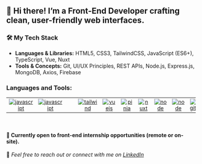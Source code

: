 ## 👋 Hi there! I’m a Front-End Developer crafting clean, user-friendly web interfaces.

### 🛠️ My Tech Stack

- **Languages & Libraries:** HTML5, CSS3, TailwindCSS, JavaScript (ES6+), TypeScript, Vue, Nuxt
- **Tools & Concepts:** Git, UI/UX Principles, REST APIs, Node.js, Express.js, MongoDB, Axios, Firebase

<h3 align="left">Languages and Tools:</h3>

<table>
  <tr>
    <td align="center" valign="middle">
      <a href="https://developer.mozilla.org/en-US/docs/Web/HTML" target="_blank" rel="noreferrer">
        <img src="https://github.com/user-attachments/assets/accccd15-3c3f-4c9e-814d-0f7fea8f5e63" alt="javascript" width="35" height="35"/>
      </a>
    </td>
    <td align="center" valign="middle">
      <a href="https://developer.mozilla.org/en-US/docs/Web/CSS" target="_blank" rel="noreferrer">
        <img src="https://github.com/user-attachments/assets/f0959237-8d4e-4ea2-a8e0-e4f929e27948" alt="javascript" width="35" height="35"/>
      </a>
    </td>
    <td align="center" valign="middle">
      <a href="https://developer.mozilla.org/en-US/docs/Web/JavaScript" target="_blank" rel="noreferrer">
        <img src="https://raw.githubusercontent.com/devicons/devicon/master/icons/javascript/javascript-original.svg" alt="javascript" width="30" height="30"/>
      </a>
    </td>
    <td align="center" valign="middle">
      <a href="https://www.typescriptlang.org/" target="_blank" rel="noreferrer">
        <img src="https://raw.githubusercontent.com/devicons/devicon/master/icons/typescript/typescript-original.svg" alt="typescript" width="30" height="30"/>
      </a>
    </td>
    <td align="center" valign="middle">
      <a href="https://tailwindcss.com/" target="_blank" rel="noreferrer">
        <img src="https://github.com/user-attachments/assets/e044519e-b77b-4f8a-bb95-5178699151b9" alt="tailwind" width="40" height="40"/>
      </a>
    </td>
    <td align="center" valign="middle">
      <a href="https://vuejs.org/" target="_blank" rel="noreferrer">
        <img src="https://www.vectorlogo.zone/logos/vuejs/vuejs-icon.svg" alt="vuejs" width="35" height="35"/>
      </a>
    </td>
    <td align="center" valign="middle">
      <a href="https://pinia.vuejs.org/" target="_blank" rel="noreferrer">
        <img src="https://github.com/user-attachments/assets/3600ebcb-adb2-46b8-a606-1745fa8bbba8" alt="pinia" width="40" height="40"/>
      </a>
    </td>
    <td align="center" valign="middle">
      <a href="https://nuxt.com/" target="_blank" rel="noreferrer">
        <img src="https://github.com/user-attachments/assets/f80c7b29-da70-443c-ac4e-9b739772bced" alt="nuxt" width="40" height="40"/>
      </a>
    </td>
   <td align="center" valign="middle">
      <a href="https://nodejs.org/en" target="_blank" rel="noreferrer">
        <img src="https://github.com/user-attachments/assets/3f3db7bf-7df7-4d81-8cc0-49934183536d" alt="node" width="35" height="35"/>
      </a>
   </td>
   <td align="center" valign="middle">
      <a href="https://www.mongodb.com/" target="_blank" rel="noreferrer">
        <img src="https://github.com/user-attachments/assets/ae1b8dcc-22aa-459f-8b07-7ad5d88a82d8" alt="node" width="35" height="35"/>
      </a>
   </td>
    <td align="center" valign="middle">
      <a href="https://git-scm.com/" target="_blank" rel="noreferrer">
        <img src="https://www.vectorlogo.zone/logos/git-scm/git-scm-icon.svg" alt="git" width="30" height="30"/>
      </a>
    </td>
    <td align="center" valign="middle">
      <a href="https://firebase.google.com/" target="_blank" rel="noreferrer">
        <img src="https://www.vectorlogo.zone/logos/firebase/firebase-icon.svg" alt="firebase" width="30" height="30"/>
      </a>
    </td>
  </tr>
</table>
&nbsp;


#### 💼 Currently open to front-end internship opportunities (remote or on-site).

💬 <em>Feel free to reach out or connect with me on [LinkedIn](https://www.linkedin.com/in/houssamouhra)<em>


